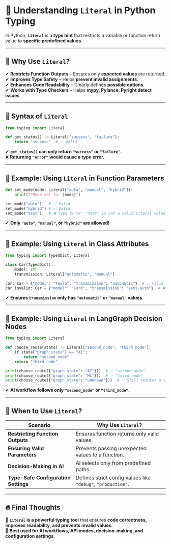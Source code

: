 # **📌 Understanding `Literal` in Python Typing**
In Python, **`Literal`** is a **type hint** that restricts a variable or function return value to **specific predefined values**.

---

## **🚀 Why Use `Literal`?**
✔ **Restricts Function Outputs** – Ensures only **expected values** are returned.  
✔ **Improves Type Safety** – Helps **prevent invalid assignments**.  
✔ **Enhances Code Readability** – Clearly defines **possible options**.  
✔ **Works with Type Checkers** – Helps **mypy, Pylance, Pyright detect issues**.

---

## **📌 Syntax of `Literal`**
```python
from typing import Literal

def get_status() -> Literal["success", "failure"]:
    return "success"  # ✅ Valid
```
✔ **`get_status()` can only return `"success"` or `"failure"`.**  
❌ **Returning `"error"` would cause a type error.**

---

## **📌 Example: Using `Literal` in Function Parameters**
```python
def set_mode(mode: Literal["auto", "manual", "hybrid"]):
    print(f"Mode set to: {mode}")

set_mode("auto")   # ✅ Valid
set_mode("hybrid") # ✅ Valid
set_mode("test")   # ❌ Type Error: "test" is not a valid Literal value
```
✔ **Only `"auto"`, `"manual"`, or `"hybrid"` are allowed!**

---

## **📌 Example: Using `Literal` in Class Attributes**
```python
from typing import TypedDict, Literal

class Car(TypedDict):
    model: str
    transmission: Literal["automatic", "manual"]

car: Car = {"model": "Tesla", "transmission": "automatic"}  # ✅ Valid
car_invalid: Car = {"model": "Ford", "transmission": "semi-auto"}  # ❌ Type Error
```
✔ **Ensures `transmission` only has `"automatic"` or `"manual"` values.**

---

## **📌 Example: Using `Literal` in LangGraph Decision Nodes**
```python
from typing import Literal

def choose_route(state) -> Literal["second_node", "third_node"]:
    if state["graph_state"] == "AI":
        return "second_node"
    return "third_node"

print(choose_route({"graph_state": "AI"}))  # ✅ "second_node"
print(choose_route({"graph_state": "ML"}))  # ✅ "third_node"
print(choose_route({"graph_state": "unknown"}))  # ✅ Still returns a valid option
```
✔ **AI workflow follows only `"second_node"` or `"third_node"`.**

---

## **📌 When to Use `Literal`?**
| **Scenario** | **Why Use `Literal`?** |
|-------------|------------------|
| **Restricting Function Outputs** | Ensures function returns only valid values. |
| **Ensuring Valid Parameters** | Prevents passing unexpected values to a function. |
| **Decision-Making in AI** | AI selects only from predefined paths. |
| **Type-Safe Configuration Settings** | Defines strict config values like `"debug"`, `"production"`. |

---

## **🔥 Final Thoughts**
🚀 **`Literal` is a powerful typing tool** that ensures **code correctness, improves readability, and prevents invalid values**.  
🚀 **Best used for AI workflows, API modes, decision-making, and configuration settings.**  
